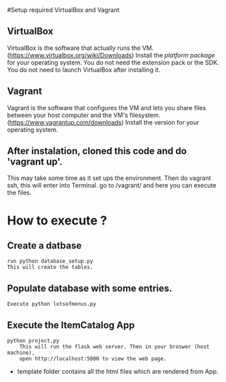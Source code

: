 #Setup required VirtualBox and Vagrant
## VirtualBox
VirtualBox is the software that actually runs the VM.
(https://www.virtualbox.org/wiki/Downloads)
Install the *platform package* for your operating system.
You do not need the extension pack or the SDK.
You do not need to launch VirtualBox after installing it.
## Vagrant
Vagrant is the software that configures the VM and lets you share files between
your host computer and the VM's filesystem.
(https://www.vagrantup.com/downloads)
Install the version for your operating system.
## After instalation, cloned this code and do 'vagrant up'.
This may take some time as it set ups the environment.
Then do vagrant ssh, this will enter into Terminal.
go to /vagrant/ and here you can execute the files.

# How to execute ?
## Create a datbase
    run python database_setup.py
    This will create the tables.
## Populate database with some entries.
    Execute python lotsofmenus.py
## Execute the ItemCatalog App
    python project.py
        This will run the flask web server. Then in your broswer (host machine),
        open http://localhost:5000 to view the web page.


* template folder contains all the html files which are rendered from App.